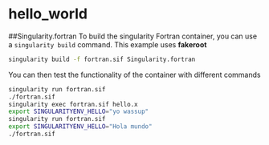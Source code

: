# hello_world

##Singularity.fortran
To build the singularity Fortran container, you can use a `singularity build` command. This example uses **fakeroot** 
```sh
singularity build -f fortran.sif Singularity.fortran
```
You can then test the functionality of the container with different commands
```sh
singularity run fortran.sif
./fortran.sif
singularity exec fortran.sif hello.x
export SINGULARITYENV_HELLO="yo wassup"
singularity run fortran.sif
export SINGULARITYENV_HELLO="Hola mundo"
./fortran.sif
```

